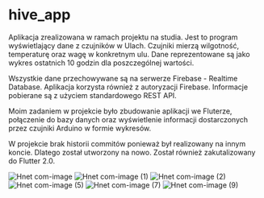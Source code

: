 # hive_app

Aplikacja zrealizowana w ramach projektu na studia. Jest to program wyświetlający dane z czujników w Ulach. Czujniki mierzą wilgotność, temperaturę oraz wagę w konkretnym ulu. Dane reprezentowane są jako wykres ostatnich 10 godzin dla poszczególnej wartości. 

Wszystkie dane przechowywane są na serwerze Firebase - Realtime Database. Aplikacja korzysta również z autoryzacji Firebase. Informacje pobierane są z użyciem standardowego REST API. 

Moim zadaniem w projekcie było zbudowanie aplikacji we Fluterze, połączenie do bazy danych oraz wyświetlenie informacji dostarczonych przez czujniki Arduino w formie wykresów. 

W projekcie brak historii commitów ponieważ był realizowany na innym koncie. Dlatego został utworzony na nowo. Został również zakutalizowany do Flutter 2.0.

![Hnet com-image](https://user-images.githubusercontent.com/68157494/125455302-4a181842-b770-491a-b704-20e0ed08521c.jpg) ![Hnet com-image (1)](https://user-images.githubusercontent.com/68157494/125455509-f6e2e5a2-480c-4e11-a112-af1ba4423948.jpg) ![Hnet com-image (2)](https://user-images.githubusercontent.com/68157494/125455521-b39d2154-6391-4e79-bce0-f857bb529aaa.jpg)
![Hnet com-image (5)](https://user-images.githubusercontent.com/68157494/125455569-74e2ccd7-b820-4abe-ac4f-fb0991c38977.jpg) ![Hnet com-image (7)](https://user-images.githubusercontent.com/68157494/125455617-ceee86a6-1c4b-4919-afa7-4b4c9699d263.jpg) ![Hnet com-image (9)](https://user-images.githubusercontent.com/68157494/125455634-4be6ca97-41a7-4007-9bf7-fbf7b166ad9d.jpg)






